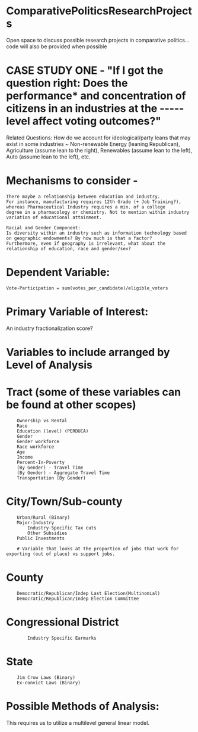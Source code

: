 # ComparativePoliticsResearchProjects

Open space to discuss possible research projects in comparative politics... code will also be provided when possible

# CASE STUDY ONE - "If I got the question right: Does the performance* and concentration of citizens in an industries at the ----- level affect voting outcomes?" 

Related Questions: How do we account for ideological/party leans that may exist in some industries ~ Non-renewable Energy (leaning Republican), Agriculture (assume lean to the right), Renewables (assume lean to the left), Auto (assume lean to the left), etc.

# Mechanisms to consider - 
	There maybe a relationship between education and industry.
	For instance, manufacturing requires 12th Grade (+ Job Training?), whereas Pharmaceutical Industry requires a min. of a college 		     degree in a pharmacology or chemistry. Not to mention within industry variation of educational attainment.
	
	Racial and Gender Component: 
	Is diversity within an industry such as information technology based on geographic endowments? By how much is that a factor?
	Furthermore, even if geography is irrelevant, what about the relationship of education, race and gender/sex?
	
# Dependent Variable: 
	Vote-Participation = sum(votes_per_candidate)/eligible_voters

# Primary Variable of Interest:
  An industry fractionalization score? 

# Variables to include arranged by Level of Analysis
# Tract (some of these variables can be found at other scopes)
		Ownership vs Rental 
		Race
		Education (level) (PERDUCA)
		Gender
		Gender workforce
		Race workforce
		Age
		Income
		Percent-In-Poverty
		(By Gender) - Travel Time
		(By Gender) - Aggregate Travel Time
		Transportation (By Gender)
		
# City/Town/Sub-county
		Urban/Rural (Binary)
		Major-Industry
    		Industry-Specific Tax cuts
    		Other Subsidies
		Public Investments
		
		# Variable that looks at the proportion of jobs that work for exporting (out of place) vs support jobs.
				
# County	
		Democratic/Republican/Indep Last Election(Multinomial)
		Democratic/Republican/Indep Election Committee

# Congressional District
    		Industry Specific Earmarks
		
    
# State	
		Jim Crow Laws (Binary)
		Ex-convict Laws (Binary)
 
# Possible Methods of Analysis:
  This requires us to utilize a multilevel general linear model.


